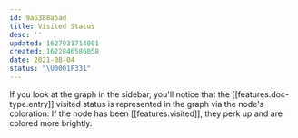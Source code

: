 ```yaml
---
id: 9a6388a5ad
title: Visited Status
desc: ''
updated: 1627931714001
created: 1622846586058
date: 2021-08-04
status: "\U0001F331"
---
```


If you look at the graph in the sidebar, you'll notice that the [[features.doc-type.entry]] visited status is represented in the graph via the node's coloration: If the node has been [[features.visited]], they perk up and are colored more brightly.
